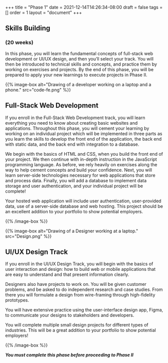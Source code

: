 +++
title = "Phase 1"
date = 2021-12-14T14:26:34-08:00
draft = false
tags = []
order = 1
layout = "document"
+++

## Skills Building

### (20 weeks)

In this phase, you will learn the fundamental concepts of full-stack web development or UI/UX design, and then you’ll select your track. You will then be introduced to technical skills and concepts, and practice them by working on exercises and projects. By the end of this phase, you will be prepared to apply your new learnings to execute projects in Phase II. 

<div class="wrapped-boxes">

{{% image-box
    alt="Drawing of a developer working on a laptop and a phone."
    src="code-fe.png" %}}

## Full-Stack Web Development

If you enroll in the Full-Stack Web Development track, you will learn everything you need to know about creating basic websites and applications. Throughout this phase, you will cement your learning by working on an individual project which will be implemented in three parts as you learn the skills to develop the front end of the application, the back end with static data, and the back end with integration to a database.

We begin with the basics of HTML and CSS, when you build the front end of your project. We then continue with in-depth instruction in the JavaScript programming language. As before, we rely heavily on exercises along the way to help cement concepts and build your confidence. Next, you will learn server-side technologies necessary for web applications that store and process data. Finally, you will add a database to implement data storage and user authentication, and your individual project will be complete!

Your hosted web application will include user authentication, user-provided data, use of a server-side database and web hosting. This project should be an excellent addition to your portfolio to show potential employers.

{{% /image-box %}}

{{% image-box
    alt="Drawing of a Designer working at a laptop."
    src="Design.png" %}}

## UI/UX Design Track 

If you enroll in the UI/UX Design Track, you will begin with the basics of user interaction and design: how to build web or mobile applications that are
easy to understand and that present information clearly.

Designers also have projects to work on. You will be given customer problems,
and be asked to do independent research and case studies. From there you will
formulate a design from wire-framing through high-fidelity prototypes.

You will have extensive practice using the user-interface design app, Figma, to
communicate your designs to stakeholders and developers.

You will complete multiple small design projects for different types of industries. This will be a great addition to your portfolio to show potential employers!

{{% /image-box %}}

</div>

***You must complete this phase before proceeding to Phase II***
